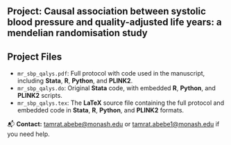 ## Project: Causal association between systolic blood pressure and quality-adjusted life years: a mendelian randomisation study

## Project Files

- `mr_sbp_qalys.pdf`: Full protocol with code used in the manuscript, including **Stata**, **R**, **Python**, and **PLINK2**.
- `mr_sbp_qalys.do`: Original **Stata** code, with embedded **R**, **Python**, and **PLINK2** scripts.
- `mr_sbp_qalys.tex`: The **LaTeX** source file containing the full protocol and embedded code in **Stata**, **R**, **Python**, and **PLINK2** formats.

📬 **Contact:** [tamrat.abebe@monash.edu](mailto:tamrat.abebe@monash.edu) or [tamrat.abebe1@monash.edu](mailto:tamrat.abebe1@monash.edu) if you need help.
